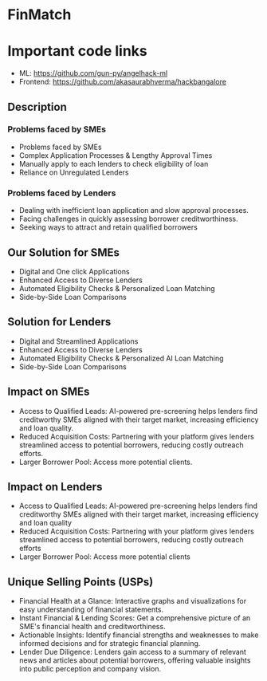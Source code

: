 # FinMatch

# Important code links
- ML: https://github.com/gun-py/angelhack-ml
- Frontend: https://github.com/akasaurabhverma/hackbangalore

## Description

### Problems faced by SMEs
- Problems faced by SMEs
- Complex Application Processes & Lengthy Approval Times 
- Manually apply to each lenders to check eligibility of loan 
- Reliance on Unregulated Lenders

### Problems faced by Lenders
- Dealing with inefficient loan application and slow approval processes.
- Facing challenges in quickly assessing borrower creditworthiness.
- Seeking ways to attract and retain qualified borrowers

## Our Solution for SMEs 
- Digital and One click Applications 
- Enhanced Access to Diverse Lenders 
- Automated Eligibility Checks & Personalized Loan Matching 
- Side-by-Side Loan Comparisons

## Solution for Lenders
- Digital and Streamlined Applications 
- Enhanced Access to Diverse Lenders 
- Automated Eligibility Checks & Personalized AI Loan Matching 
- Side-by-Side Loan Comparisons

## Impact on SMEs
- Access to Qualified Leads: AI-powered pre-screening helps lenders find creditworthy SMEs aligned with their target market, increasing efficiency and loan quality. 
- Reduced Acquisition Costs: Partnering with your platform gives lenders streamlined access to potential borrowers, reducing costly outreach efforts. 
- Larger Borrower Pool: Access more potential clients.

## Impact on Lenders
- Access to Qualified Leads: AI-powered pre-screening helps lenders find creditworthy SMEs aligned with their target market, increasing efficiency and loan quality
- Reduced Acquisition Costs: Partnering with your platform gives lenders streamlined access to potential borrowers, reducing costly outreach efforts
- Larger Borrower Pool: Access more potential clients

## Unique Selling Points (USPs)
- Financial Health at a Glance: Interactive graphs and visualizations for easy understanding of financial statements.
- Instant Financial & Lending Scores: Get a comprehensive picture of an SME's financial health and creditworthiness. 
- Actionable Insights: Identify financial strengths and weaknesses to make informed decisions and for strategic financial planning. 
- Lender Due Diligence: Lenders gain access to a summary of relevant news and articles about potential borrowers, offering valuable insights into public perception and company vision.
